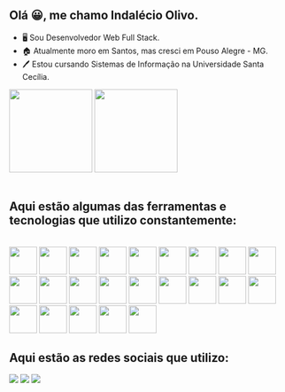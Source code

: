 ## Olá 😀, me chamo Indalécio Olivo. 
- 🖥️ Sou Desenvolvedor Web Full Stack.
- 🏠 Atualmente moro em Santos, mas cresci em Pouso Alegre - MG.
- 🖊️ Estou cursando Sistemas de Informação na Universidade Santa Cecília.


<div>
  <img height="150em" src="https://github-readme-stats.vercel.app/api?username=Indalecioolivo&theme=dark&include_all_commits=true&show_icons=true"/>
  <img height="150em" src="https://github-readme-stats.vercel.app/api/top-langs/?username=Indalecioolivo&theme=dark"/>
</div>
<br>
<h2>Aqui estão algumas das ferramentas e tecnologias que utilizo constantemente:</h2>
<div style="display: inline_block"><br>
  <img height="50em" src="https://cdn.jsdelivr.net/gh/devicons/devicon@latest/icons/javascript/javascript-original.svg" />
  <img height="50em" src="https://cdn.jsdelivr.net/gh/devicons/devicon@latest/icons/nodejs/nodejs-original.svg" />
  <img height="50em" src="https://cdn.jsdelivr.net/gh/devicons/devicon@latest/icons/react/react-original.svg" />
  <img height="50em" src="https://cdn.jsdelivr.net/gh/devicons/devicon@latest/icons/nodemon/nodemon-original.svg" />
  <img height="50em" src="https://cdn.jsdelivr.net/gh/devicons/devicon@latest/icons/axios/axios-plain.svg" />
  <img height="50em" src="https://cdn.jsdelivr.net/gh/devicons/devicon@latest/icons/express/express-original.svg" />
  <img height="50em" src="https://cdn.jsdelivr.net/gh/devicons/devicon@latest/icons/json/json-original.svg" />
  <img height="50em" src="https://cdn.jsdelivr.net/gh/devicons/devicon@latest/icons/prisma/prisma-original.svg" />
  <img height="50em" src="https://cdn.jsdelivr.net/gh/devicons/devicon@latest/icons/postgresql/postgresql-original.svg" />
  <img height="50em" src="https://cdn.jsdelivr.net/gh/devicons/devicon@latest/icons/knexjs/knexjs-original.svg" />
  <img height="50em" src="https://cdn.jsdelivr.net/gh/devicons/devicon@latest/icons/heroku/heroku-original.svg" />
  <img height="50em" src="https://cdn.jsdelivr.net/gh/devicons/devicon@latest/icons/netlify/netlify-original.svg" />
  <img height="50em" src="https://cdn.jsdelivr.net/gh/devicons/devicon@latest/icons/vercel/vercel-original.svg"/>
  <img height="50em" src="https://cdn.jsdelivr.net/gh/devicons/devicon@latest/icons/nestjs/nestjs-original.svg" />
  <img height="50em" src="https://cdn.jsdelivr.net/gh/devicons/devicon@latest/icons/csharp/csharp-original.svg" />
  <img height="50em" src="https://cdn.jsdelivr.net/gh/devicons/devicon@latest/icons/css3/css3-original.svg" />
  <img height="50em" src="https://cdn.jsdelivr.net/gh/devicons/devicon@latest/icons/html5/html5-original.svg" />
  <img height="50em" src="https://cdn.jsdelivr.net/gh/devicons/devicon@latest/icons/dot-net/dot-net-original.svg" />
  <img height="50em" src="https://cdn.jsdelivr.net/gh/devicons/devicon@latest/icons/dotnetcore/dotnetcore-original.svg" />
  <img height="50em" src="https://cdn.jsdelivr.net/gh/devicons/devicon@latest/icons/typescript/typescript-original.svg" />
  <img height="50em" src="https://cdn.jsdelivr.net/gh/devicons/devicon@latest/icons/github/github-original.svg" />
  <img height="50em" src="https://cdn.jsdelivr.net/gh/devicons/devicon@latest/icons/insomnia/insomnia-original.svg" />
  <img height="50em" src="https://cdn.jsdelivr.net/gh/devicons/devicon@latest/icons/npm/npm-original-wordmark.svg" />
</div>

<h2>Aqui estão as redes sociais que utilizo:</h2>

<div>
  
  <a href="https://www.linkedin.com/in/indalecio-olivo-037819187/" target="_blank"><img src="https://img.shields.io/badge/LinkedIn-0077B5?style=for-the-badge&logo=linkedin&logoColor=white" /></a>
  <a href="https://www.instagram.com/netoindalecio/" target="_blank"><img src="https://img.shields.io/badge/Instagram-E4405F?style=for-the-badge&logo=instagram&logoColor=white" /></a>
  <a href="mailto:indalecioolivo@gmail.com" target="_blank"><img src="https://img.shields.io/badge/Gmail-D14836?style=for-the-badge&logo=gmail&logoColor=white"/></a>
</div>
